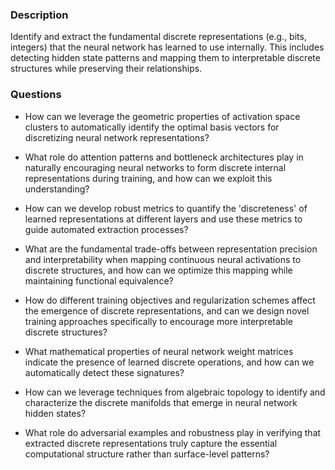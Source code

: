 ### Description

Identify and extract the fundamental discrete representations (e.g., bits, integers) that the neural network has learned to use internally. This includes detecting hidden state patterns and mapping them to interpretable discrete structures while preserving their relationships.

### Questions

- How can we leverage the geometric properties of activation space clusters to automatically identify the optimal basis vectors for discretizing neural network representations?

- What role do attention patterns and bottleneck architectures play in naturally encouraging neural networks to form discrete internal representations during training, and how can we exploit this understanding?

- How can we develop robust metrics to quantify the 'discreteness' of learned representations at different layers and use these metrics to guide automated extraction processes?

- What are the fundamental trade-offs between representation precision and interpretability when mapping continuous neural activations to discrete structures, and how can we optimize this mapping while maintaining functional equivalence?

- How do different training objectives and regularization schemes affect the emergence of discrete representations, and can we design novel training approaches specifically to encourage more interpretable discrete structures?

- What mathematical properties of neural network weight matrices indicate the presence of learned discrete operations, and how can we automatically detect these signatures?

- How can we leverage techniques from algebraic topology to identify and characterize the discrete manifolds that emerge in neural network hidden states?

- What role do adversarial examples and robustness play in verifying that extracted discrete representations truly capture the essential computational structure rather than surface-level patterns?
